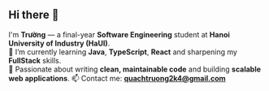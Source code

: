 ## Hi there 👋

I'm **Trường** — a final-year **Software Engineering** student at **Hanoi University of Industry (HaUI)**.  
🌱 I’m currently learning **Java**, **TypeScript**, **React** and sharpening my **FullStack** skills.  
🚀 Passionate about writing **clean, maintainable code** and building **scalable web applications**.
📫 Contact me: **quachtruong2k4@gmail.com**

